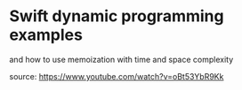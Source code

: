 # Swift dynamic programming examples
and how to use memoization
with time and space complexity

source: https://www.youtube.com/watch?v=oBt53YbR9Kk
